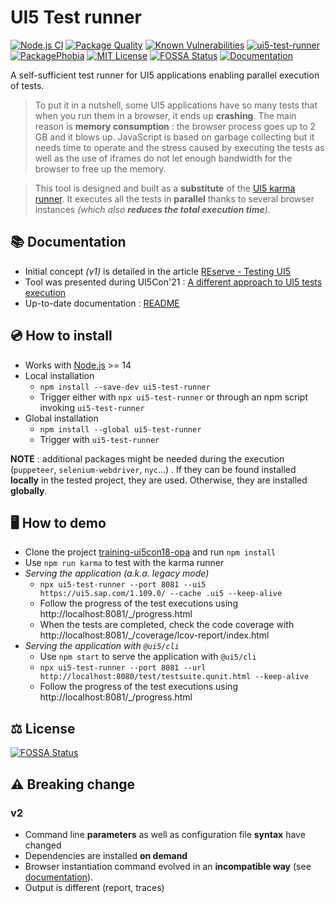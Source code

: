 # UI5 Test runner

[![Node.js CI](https://github.com/ArnaudBuchholz/ui5-test-runner/actions/workflows/node.js.yml/badge.svg)](https://github.com/ArnaudBuchholz/ui5-test-runner/actions/workflows/node.js.yml)
[![Package Quality](https://npm.packagequality.com/shield/ui5-test-runner.svg)](https://packagequality.com/#?package=ui5-test-runner)
[![Known Vulnerabilities](https://snyk.io/test/github/ArnaudBuchholz/ui5-test-runner/badge.svg?targetFile=package.json)](https://snyk.io/test/github/ArnaudBuchholz/ui5-test-runner?targetFile=package.json)
[![ui5-test-runner](https://badge.fury.io/js/ui5-test-runner.svg)](https://www.npmjs.org/package/ui5-test-runner)
[![PackagePhobia](https://img.shields.io/badge/%F0%9F%93%A6package-phobia-lightgrey)](https://packagephobia.com/result?p=ui5-test-runner)
[![MIT License](https://img.shields.io/badge/License-MIT-yellow.svg)](https://opensource.org/licenses/MIT)
[![FOSSA Status](https://app.fossa.com/api/projects/git%2Bgithub.com%2FArnaudBuchholz%2Fui5-test-runner.svg?type=shield)](https://app.fossa.com/projects/git%2Bgithub.com%2FArnaudBuchholz%2Fui5-test-runner?ref=badge_shield)
[![Documentation](https://img.shields.io/badge/-%F0%9F%93%9Adocumentation-blueviolet)](https://github.com/ArnaudBuchholz/ui5-test-runner/tree/master/doc/README.md)

A self-sufficient test runner for UI5 applications enabling parallel execution of tests.

> To put it in a nutshell, some UI5 applications have so many tests that when you run them in a browser, it ends up **crashing**. The main reason is **memory consumption** : the browser process goes up to 2 GB and it blows up. JavaScript is based on garbage collecting but it needs time to operate and the stress caused by executing the tests as well as the use of iframes do not let enough bandwidth for the browser to free up the memory.

> This tool is designed and built as a **substitute** of the [UI5 karma runner](https://github.com/SAP/karma-ui5). It executes all the tests in **parallel** thanks to several browser instances *(which also **reduces the total execution time**)*.

## 📚 Documentation

* Initial concept *(v1)* is detailed in the article [REserve - Testing UI5](https://arnaud-buchholz.medium.com/reserve-testing-ui5-85187d5eb7f1)
* Tool was presented during UI5Con'21 : [A different approach to UI5 tests execution](https://youtu.be/EBp0bdIqu4s)
* Up-to-date documentation : [README](https://github.com/ArnaudBuchholz/ui5-test-runner/tree/master/doc/README.md)

## 💿 How to install

* Works with [Node.js](https://nodejs.org/en/download/) >= 14
* Local installation
  * `npm install --save-dev ui5-test-runner`
  * Trigger either with `npx ui5-test-runner` or through an npm script invoking `ui5-test-runner`
* Global installation
  * `npm install --global ui5-test-runner`
  * Trigger with `ui5-test-runner`

**NOTE** : additional packages might be needed during the execution (`puppeteer`, `selenium-webdriver`, `nyc`...) . If they can be found installed **locally** in the tested project, they are used. Otherwise, they are installed **globally**.

## 🖥️ How to demo

* Clone the project [training-ui5con18-opa](https://github.com/ArnaudBuchholz/training-ui5con18-opa) and run `npm install`
* Use `npm run karma` to test with the karma runner
* *Serving the application (a.k.a. legacy mode)*
  * `npx ui5-test-runner --port 8081 --ui5 https://ui5.sap.com/1.109.0/ --cache .ui5 --keep-alive`
  * Follow the progress of the test executions using http://localhost:8081/_/progress.html
  * When the tests are completed, check the code coverage with http://localhost:8081/_/coverage/lcov-report/index.html
* *Serving the application with `@ui5/cli`*
  * Use `npm start` to serve the application with `@ui5/cli`
  * `npx ui5-test-runner --port 8081 --url http://localhost:8080/test/testsuite.qunit.html --keep-alive`
  * Follow the progress of the test executions using http://localhost:8081/_/progress.html


## ⚖️ License
[![FOSSA Status](https://app.fossa.com/api/projects/git%2Bgithub.com%2FArnaudBuchholz%2Fui5-test-runner.svg?type=large)](https://app.fossa.com/projects/git%2Bgithub.com%2FArnaudBuchholz%2Fui5-test-runner?ref=badge_large)

## ⚠️ Breaking change

### v2

* Command line **parameters** as well as configuration file **syntax** have changed
* Dependencies are installed **on demand**
* Browser instantiation command evolved in an **incompatible way** (see [documentation](https://github.com/ArnaudBuchholz/ui5-test-runner/tree/master/doc/browser.md)).
* Output is different (report, traces)
